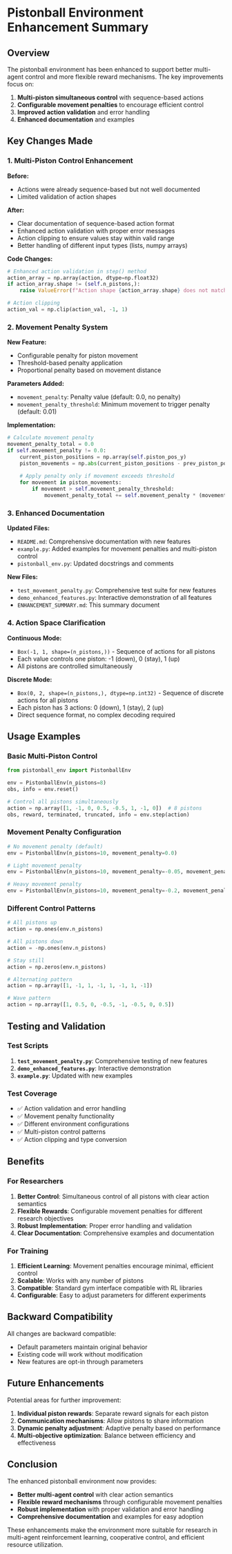 # Pistonball Environment Enhancement Summary

## Overview

The pistonball environment has been enhanced to support better multi-agent control and more flexible reward mechanisms. The key improvements focus on:

1. **Multi-piston simultaneous control** with sequence-based actions
2. **Configurable movement penalties** to encourage efficient control
3. **Improved action validation** and error handling
4. **Enhanced documentation** and examples

## Key Changes Made

### 1. Multi-Piston Control Enhancement

**Before:**
- Actions were already sequence-based but not well documented
- Limited validation of action shapes

**After:**
- Clear documentation of sequence-based action format
- Enhanced action validation with proper error messages
- Action clipping to ensure values stay within valid range
- Better handling of different input types (lists, numpy arrays)

**Code Changes:**
```python
# Enhanced action validation in step() method
action_array = np.array(action, dtype=np.float32)
if action_array.shape != (self.n_pistons,):
    raise ValueError(f"Action shape {action_array.shape} does not match expected shape ({self.n_pistons},)")

# Action clipping
action_val = np.clip(action_val, -1, 1)
```

### 2. Movement Penalty System

**New Feature:**
- Configurable penalty for piston movement
- Threshold-based penalty application
- Proportional penalty based on movement distance

**Parameters Added:**
- `movement_penalty`: Penalty value (default: 0.0, no penalty)
- `movement_penalty_threshold`: Minimum movement to trigger penalty (default: 0.01)

**Implementation:**
```python
# Calculate movement penalty
movement_penalty_total = 0.0
if self.movement_penalty != 0.0:
    current_piston_positions = np.array(self.piston_pos_y)
    piston_movements = np.abs(current_piston_positions - prev_piston_positions)
    
    # Apply penalty only if movement exceeds threshold
    for movement in piston_movements:
        if movement > self.movement_penalty_threshold:
            movement_penalty_total += self.movement_penalty * (movement / self.pixels_per_position)
```

### 3. Enhanced Documentation

**Updated Files:**
- `README.md`: Comprehensive documentation with new features
- `example.py`: Added examples for movement penalties and multi-piston control
- `pistonball_env.py`: Updated docstrings and comments

**New Files:**
- `test_movement_penalty.py`: Comprehensive test suite for new features
- `demo_enhanced_features.py`: Interactive demonstration of all features
- `ENHANCEMENT_SUMMARY.md`: This summary document

### 4. Action Space Clarification

**Continuous Mode:**
- `Box(-1, 1, shape=(n_pistons,))` - Sequence of actions for all pistons
- Each value controls one piston: -1 (down), 0 (stay), 1 (up)
- All pistons are controlled simultaneously

**Discrete Mode:**
- `Box(0, 2, shape=(n_pistons,), dtype=np.int32)` - Sequence of discrete actions for all pistons
- Each piston has 3 actions: 0 (down), 1 (stay), 2 (up)
- Direct sequence format, no complex decoding required

## Usage Examples

### Basic Multi-Piston Control
```python
from pistonball_env import PistonballEnv

env = PistonballEnv(n_pistons=8)
obs, info = env.reset()

# Control all pistons simultaneously
action = np.array([1, -1, 0, 0.5, -0.5, 1, -1, 0])  # 8 pistons
obs, reward, terminated, truncated, info = env.step(action)
```

### Movement Penalty Configuration
```python
# No movement penalty (default)
env = PistonballEnv(n_pistons=10, movement_penalty=0.0)

# Light movement penalty
env = PistonballEnv(n_pistons=10, movement_penalty=-0.05, movement_penalty_threshold=0.01)

# Heavy movement penalty
env = PistonballEnv(n_pistons=10, movement_penalty=-0.2, movement_penalty_threshold=0.02)
```

### Different Control Patterns
```python
# All pistons up
action = np.ones(env.n_pistons)

# All pistons down
action = -np.ones(env.n_pistons)

# Stay still
action = np.zeros(env.n_pistons)

# Alternating pattern
action = np.array([1, -1, 1, -1, 1, -1, 1, -1])

# Wave pattern
action = np.array([1, 0.5, 0, -0.5, -1, -0.5, 0, 0.5])
```

## Testing and Validation

### Test Scripts
1. **`test_movement_penalty.py`**: Comprehensive testing of new features
2. **`demo_enhanced_features.py`**: Interactive demonstration
3. **`example.py`**: Updated with new examples

### Test Coverage
- ✅ Action validation and error handling
- ✅ Movement penalty functionality
- ✅ Different environment configurations
- ✅ Multi-piston control patterns
- ✅ Action clipping and type conversion

## Benefits

### For Researchers
1. **Better Control**: Simultaneous control of all pistons with clear action semantics
2. **Flexible Rewards**: Configurable movement penalties for different research objectives
3. **Robust Implementation**: Proper error handling and validation
4. **Clear Documentation**: Comprehensive examples and documentation

### For Training
1. **Efficient Learning**: Movement penalties encourage minimal, efficient control
2. **Scalable**: Works with any number of pistons
3. **Compatible**: Standard gym interface compatible with RL libraries
4. **Configurable**: Easy to adjust parameters for different experiments

## Backward Compatibility

All changes are backward compatible:
- Default parameters maintain original behavior
- Existing code will work without modification
- New features are opt-in through parameters

## Future Enhancements

Potential areas for further improvement:
1. **Individual piston rewards**: Separate reward signals for each piston
2. **Communication mechanisms**: Allow pistons to share information
3. **Dynamic penalty adjustment**: Adaptive penalty based on performance
4. **Multi-objective optimization**: Balance between efficiency and effectiveness

## Conclusion

The enhanced pistonball environment now provides:
- **Better multi-agent control** with clear action semantics
- **Flexible reward mechanisms** through configurable movement penalties
- **Robust implementation** with proper validation and error handling
- **Comprehensive documentation** and examples for easy adoption

These enhancements make the environment more suitable for research in multi-agent reinforcement learning, cooperative control, and efficient resource utilization. 